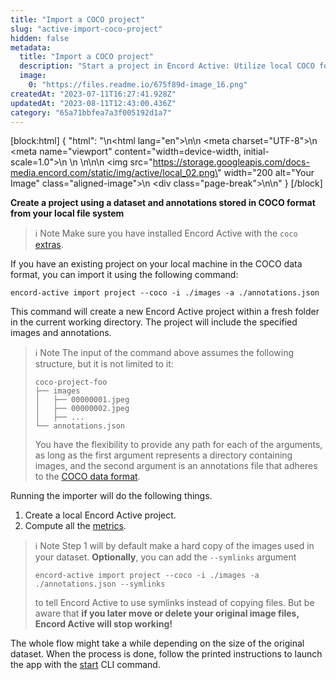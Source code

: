 ```yaml
---
title: "Import a COCO project"
slug: "active-import-coco-project"
hidden: false
metadata: 
  title: "Import a COCO project"
  description: "Start a project in Encord Active: Utilize local COCO format datasets and annotations. Streamlined project creation."
  image: 
    0: "https://files.readme.io/675f89d-image_16.png"
createdAt: "2023-07-11T16:27:41.928Z"
updatedAt: "2023-08-11T12:43:00.436Z"
category: "65a71bbfea7a3f005192d1a7"
---
```


[block:html]
{
  "html": "<!DOCTYPE html>\n<html lang=\"en\">\n<head>\n    <meta charset=\"UTF-8\">\n    <meta name=\"viewport\" content=\"width=device-width, initial-scale=1.0\">\n    <title>Aligned Image with Page Break</title>\n    <style>\n        .aligned-image {\n            display: block;\n            margin: auto; /* This centers the image */\n        }\n\n        .page-break {\n            page-break-after: always; /* This adds a page break after the image */\n        }\n    </style>\n</head>\n<body>\n    <img src=\"https://storage.googleapis.com/docs-media.encord.com/static/img/active/local_02.png\" width=\"200 alt=\"Your Image\" class=\"aligned-image\">\n    <div class=\"page-break\"></div>\n</body>\n</html>"
}
[/block]

**Create a project using a dataset and annotations stored in COCO format from your local file system**

> ℹ️ Note
> Make sure you have installed Encord Active with the `coco` [extras](https://docs.encord.com/docs/active-oss-install#coco-extras).


If you have an existing project on your local machine in the COCO data format, you can import it using the following command:

```shell
encord-active import project --coco -i ./images -a ./annotations.json
```

This command will create a new Encord Active project within a fresh folder in the current working directory. The project will include the specified images and annotations.

> ℹ️ Note
> The input of the command above assumes the following structure, but it is not limited to it:
> 
> ```
> coco-project-foo
> ├── images
> │   ├── 00000001.jpeg
> │   ├── 00000002.jpeg
> │   ├── ...
> └── annotations.json
> ```
> 
> You have the flexibility to provide any path for each of the arguments, as long as the first argument represents a directory containing images, and the second argument is an annotations file that adheres to the [COCO data format](https://cocodataset.org/#format-data).

Running the importer will do the following things.

1. Create a local Encord Active project.
2. Compute all the [metrics](https://docs.encord.com/docs/active-quality-metrics).

> ℹ️ Note
> Step 1 will by default make a hard copy of the images used in your dataset.
> **Optionally**, you can add the `--symlinks` argument
> 
> ```shell
> encord-active import project --coco -i ./images -a ./annotations.json --symlinks
> ```
> 
> to tell Encord Active to use symlinks instead of copying files. But be aware that **if you later move or delete your original image files, Encord Active will stop working!**

The whole flow might take a while depending on the size of the original dataset. When the process is done, follow the printed instructions to launch the app with the [start][ea-cli-start] CLI command.

[//]: # (TODO show the note when the export section shows how to export data and labels to encord)
[//]: # (> ℹ️ Note)
[//]: # (> If you wish to make the project available on the Encord platform, please consult the [Export section]&#40;https://docs.encord.com/docs/active-exporting#export-to-the-encord-platform&#41; for instructions on how to accomplish this.)


[ea-cli-start]: https://docs.encord.com/docs/active-cli#start